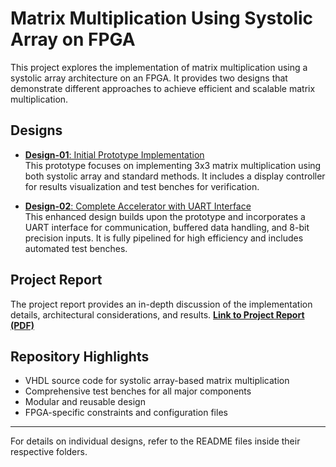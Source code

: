 # Matrix Multiplication Using Systolic Array on FPGA

This project explores the implementation of matrix multiplication using a systolic array architecture on an FPGA. It provides two designs that demonstrate different approaches to achieve efficient and scalable matrix multiplication.

## Designs

- [**Design-01**: Initial Prototype Implementation](./Design-01)  
  This prototype focuses on implementing 3x3 matrix multiplication using both systolic array and standard methods. It includes a display controller for results visualization and test benches for verification.

- [**Design-02**: Complete Accelerator with UART Interface](./Design-02)  
  This enhanced design builds upon the prototype and incorporates a UART interface for communication, buffered data handling, and 8-bit precision inputs. It is fully pipelined for high efficiency and includes automated test benches.

## Project Report

The project report provides an in-depth discussion of the implementation details, architectural considerations, and results. [**Link to Project Report (PDF)**](https://drive.google.com/file/d/1yXFW3y4D8ff6LSvk0fo420ny9tUrlQnj/view?usp=sharing)

## Repository Highlights

- VHDL source code for systolic array-based matrix multiplication
- Comprehensive test benches for all major components
- Modular and reusable design
- FPGA-specific constraints and configuration files

---

For details on individual designs, refer to the README files inside their respective folders.
